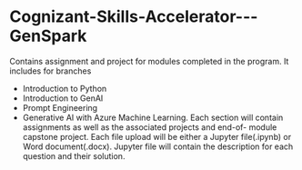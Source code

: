 # Cognizant-Skills-Accelerator---GenSpark
Contains assignment and project for modules completed in the program. It includes for branches
- Introduction to Python
- Introduction to GenAI
- Prompt Engineering
- Generative AI with Azure Machine Learning.
Each section will contain assignments as well as the associated projects and end-of- module capstone project.
Each file upload will be either a Jupyter file(.ipynb) or Word document(.docx). Jupyter file will contain the description for each question and
their solution.
